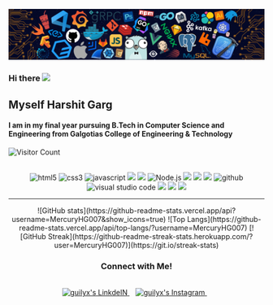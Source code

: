 <p><img src="https://raw.githubusercontent.com/MananJain2002/MananJain2002/main/images/github-banner.png"></p>

### Hi there <img src="https://emojis.slackmojis.com/emojis/images/1531849430/4246/blob-sunglasses.gif?1531849430" width="30"/>
## Myself Harshit Garg
#### I am in my final year pursuing B.Tech in Computer Science and Engineering from Galgotias College of Engineering & Technology
![Visitor Count](https://profile-counter.glitch.me/MercuryHG007/count.svg)

<div align="center">
    <br>
    <span>
        <img alt="html5" width="60px" src="https://img.icons8.com/color/240/000000/html-5.png">
        <img alt="css3" width="60px" src="https://img.icons8.com/color/240/000000/css3.png">
        <img alt="javascript" width="60px" src="https://img.icons8.com/color/240/000000/javascript.png" />
        <img src="https://img.icons8.com/color/64/000000/typescript.png"/>
        <img src = "https://img.icons8.com/plasticine/2x/react.png" width="60px"/>
        <img alt="Node.js" width="60px" src="https://img.icons8.com/color/240/000000/nodejs.png">
        <img src = "https://img.icons8.com/color/2x/mongodb.png" width="60px"/>
        <!-- <img src="https://img.icons8.com/color/64/000000/postgreesql.png"/> -->
        <img src = "https://img.icons8.com/color/2x/redux.png" width="60px"/>
        <img src = "https://img.icons8.com/color/2x/c-plus-plus-logo.png" width="60px"/>
        <!-- <img src="https://img.icons8.com/color/64/000000/git.png"/> -->
        <img alt="github" width="60px" src="https://img.icons8.com/ios-glyphs/240/000000/github.png">
        <img alt="visual studio code" width="60px" src="https://img.icons8.com/fluent/240/000000/visual-studio-code-2019.png" />  
        <!-- <img src = "https://img.icons8.com/wired/2x/postman-api.png" width="60px"/> -->
        <!-- <img src="https://img.icons8.com/dusk/64/000000/docker.png"/> -->
        <!-- <img src="https://img.icons8.com/color/64/000000/kubernetes.png"/> -->
        <img src="https://img.icons8.com/color/64/000000/amazon-web-services.png"/>
        <img src="https://img.icons8.com/color/64/000000/google-cloud.png"/>
        <!-- <img src="https://img.icons8.com/external-tal-revivo-shadow-tal-revivo/64/000000/external-digital-ocean-a-cloud-infrastructure-with-data-centers-worldwide-logo-shadow-tal-revivo.png"/> -->
        <img src="https://img.icons8.com/color/64/000000/python--v1.png"/>
        <!-- <img src="https://img.icons8.com/color/64/000000/tensorflow.png"/> -->
    </span>
<hr>

<div styles="display: flex; flex-direction: column;" >
  ![GitHub stats](https://github-readme-stats.vercel.app/api?username=MercuryHG007&show_icons=true)
  ![Top Langs](https://github-readme-stats.vercel.app/api/top-langs/?username=MercuryHG007)
  [![GitHub Streak](https://github-readme-streak-stats.herokuapp.com/?user=MercuryHG007)](https://git.io/streak-stats)
<div>

<h3>Connect with Me!</h3>
<p align="center">
<br/>
<a target="_blank" href="https://www.linkedin.com/in/harshitgarg-mercuryhg007/">
  <img alt="guilyx's LinkdeIN" width="50px" src="https://user-images.githubusercontent.com/57393186/151711211-5c29f763-d28a-4b7a-a741-1f8c0dd2fe0e.png" />
</a>&nbsp;&nbsp;
<a target="_blank" href="https://instagram.com/mercurianpixoral">
  <img alt="guilyx's Instagram" width="50px" src="https://user-images.githubusercontent.com/57393186/151711168-f5cc60d2-c486-46f1-bc23-c740b719d80d.png" />
</a>&nbsp;&nbsp;
</p>
